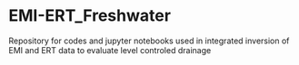 # EMI-ERT_Freshwater
Repository for codes and jupyter notebooks used in integrated inversion of EMI and ERT data to evaluate level controled drainage 
